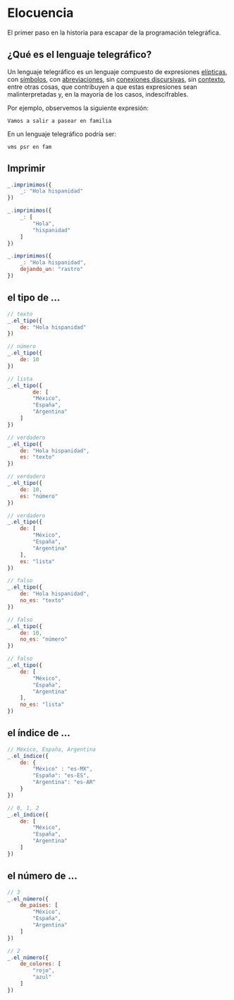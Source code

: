 # Elocuencia

El primer paso en la historia para escapar de la programación telegráfica.

## ¿Qué es el lenguaje telegráfico?

Un lenguaje telegráfico es un lenguaje compuesto de expresiones [elípticas](https://es.wikipedia.org/wiki/Elipsis_(ling%C3%BC%C3%ADstica)), con [símbolos](https://es.wikipedia.org/wiki/Anexo:S%C3%ADmbolos_matem%C3%A1ticos), con [abreviaciones](https://es.wikipedia.org/wiki/Abreviatura), sin [conexiones discursivas](https://es.wikipedia.org/wiki/Conector_(ling%C3%BC%C3%ADstica)), sin [contexto](https://es.wikipedia.org/wiki/Contexto_ling%C3%BC%C3%ADstico), entre otras cosas, que contribuyen a que estas expresiones sean malinterpretadas y, en la mayoría de los casos, indescifrables.

Por ejemplo, observemos la siguiente expresión:

```
Vamos a salir a pasear en familia
```

En un lenguaje telegráfico podría ser:

```
vms psr en fam
```

## Imprimir

```js
_.imprimimos({
    _: "Hola hispanidad"
})
```

```js
_.imprimimos({
    _: [
        "Hola",
        "hispanidad"
    ]
})
```

```js
_.imprimimos({
    _: "Hola hispanidad",
    dejando_un: "rastro"
})
```

## el tipo de ...

```js
// texto
_.el_tipo({
    de: "Hola hispanidad"
})
```

```js
// número
_.el_tipo({
    de: 10
})
```

```js
// lista
_.el_tipo({
        de: [
        "México",
        "España",
        "Argentina"
    ]
})
```

```js
// verdadero
_.el_tipo({
    de: "Hola hispanidad",
    es: "texto"
})
```

```js
// verdadero
_.el_tipo({
    de: 10,
    es: "número"
})
```

```js
// verdadero
_.el_tipo({
    de: [
        "México",
        "España",
        "Argentina"
    ],
    es: "lista"
})
```

```js
// falso
_.el_tipo({
    de: "Hola hispanidad",
    no_es: "texto"
})
```

```js
// falso
_.el_tipo({
    de: 10,
    no_es: "número"
})
```

```js
// falso
_.el_tipo({
    de: [
        "México",
        "España",
        "Argentina"
    ],
    no_es: "lista"
})
```

## el índice de ...

```js
// México, España, Argentina
_.el_índice({
    de: {
        "México" : "es-MX",
        "España": "es-ES",
        "Argentina": "es-AR"
    }
})
```

```js
// 0, 1, 2
_.el_índice({
    de: [
        "México",
        "España",
        "Argentina"
    ]
})
```

## el número de ...

```js
// 3
_.el_número({
    de_países: [
        "México",
        "España",
        "Argentina"
    ]
})
```

```js
// 2
_.el_número({
    de_colores: [
        "rojo",
        "azul"
    ]
})
```
